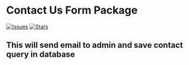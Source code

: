 # Contact Us Form Package

[![Issues](https://img.shields.io/github/issues/kkthen2002/contact2.svg?style=flat-square)](https://github.com/kkthen2002/contact2/issues)
[![Stars](	https://img.shields.io/github/stars/kkthen2002/contact2.svg?style=flat-square)](https://github.com/kkthen2002/contact2/stargazers)


## This will send email to admin and save contact query in database
